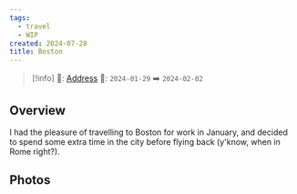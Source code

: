 ```yaml
---
tags:
  - travel
  - WIP
created: 2024-07-28
title: Boston
---
```


> [!info]
>📌: [Address]()
>📅: `2024-01-29` ➡️ `2024-02-02`

## Overview

I had the pleasure of travelling to Boston for work in January, and decided to spend some extra time in the city before flying back (y'know, when in Rome right?).


## Photos

